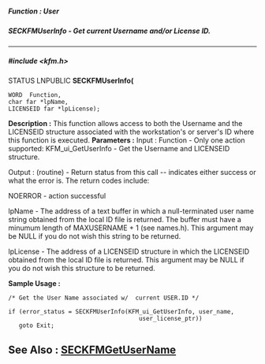 ##### Function : User
##### SECKFMUserInfo - Get current Username and/or License ID.
---
##### #include <kfm.h>
STATUS LNPUBLIC **SECKFMUserInfo(**

	WORD  Function,
	char far *lpName,
	LICENSEID far *lpLicense);
**Description :**
This function allows access to both the Username and the LICENSEID structure 
associated with the workstation's or server's ID where this function is 
executed.
**Parameters :**
Input :
Function  -  Only one action supported:   KFM_ui_GetUserInfo - Get the Username and LICENSEID structure.

Output :
(routine)  -  Return status from this call -- indicates either success or what the error is. The return codes include:

NOERROR - action successful


lpName  -  The address of a text buffer in which a null-terminated user name string obtained from the local ID file is returned.   The buffer must have a minumum length of  MAXUSERNAME + 1 (see names.h).  This argument may be NULL if you do not wish this string to be returned.

lpLicense  -  The address of a LICENSEID structure in which the LICENSEID obtained from the local ID file is returned.  This argument may be NULL if you do not wish this structure to be returned.

**Sample Usage :**
```
/* Get the User Name associated w/  current USER.ID */

if (error_status = SECKFMUserInfo(KFM_ui_GetUserInfo, user_name,
                                     user_license_ptr))
   goto Exit;
```
**See Also :**
[SECKFMGetUserName](D:/md_files/SECKFMGetUserName.md)
---
